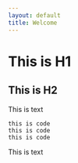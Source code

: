 ```yaml
---
layout: default
title: Welcome
---
```


# This is H1

## This is H2

This is text

```
this is code
this is code
this is code
```

This is text